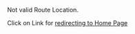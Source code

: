 Not valid Route Location.

Click on Link for <a href="http://nikhilkuyya.github.io" > redirecting to Home Page</a>
